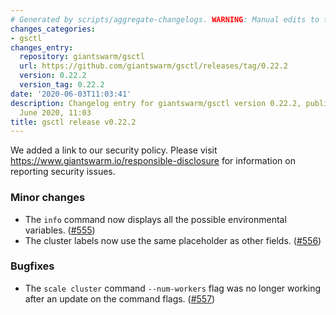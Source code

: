 ```yaml
---
# Generated by scripts/aggregate-changelogs. WARNING: Manual edits to this files will be overwritten.
changes_categories:
- gsctl
changes_entry:
  repository: giantswarm/gsctl
  url: https://github.com/giantswarm/gsctl/releases/tag/0.22.2
  version: 0.22.2
  version_tag: 0.22.2
date: '2020-06-03T11:03:41'
description: Changelog entry for giantswarm/gsctl version 0.22.2, published on 03
  June 2020, 11:03
title: gsctl release v0.22.2
---
```


We added a link to our security policy. Please visit https://www.giantswarm.io/responsible-disclosure for information on reporting security issues.

### Minor changes

* The `info` command now displays all the possible environmental variables. ([#555](https://github.com/giantswarm/gsctl/pull/555))
* The cluster labels now use the same placeholder as other fields. ([#556](https://github.com/giantswarm/gsctl/pull/556))

### Bugfixes

* The `scale cluster` command `--num-workers` flag was no longer working after an update on the command flags. ([#557](https://github.com/giantswarm/gsctl/pull/557))

